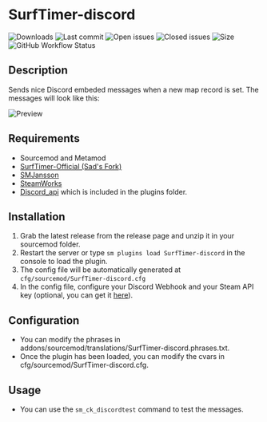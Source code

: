 # SurfTimer-discord

![Downloads](https://img.shields.io/github/downloads/Sarrus1/SurfTimer-discord/total?style=flat-square) ![Last commit](https://img.shields.io/github/last-commit/Sarrus1/SurfTimer-discord?style=flat-square) ![Open issues](https://img.shields.io/github/issues/Sarrus1/SurfTimer-discord?style=flat-square) ![Closed issues](https://img.shields.io/github/issues-closed/Sarrus1/SurfTimer-discord?style=flat-square) ![Size](https://img.shields.io/github/repo-size/Sarrus1/SurfTimer-discord?style=flat-square) ![GitHub Workflow Status](https://img.shields.io/github/workflow/status/Sarrus1/SurfTimer-discord/Compile%20with%20SourceMod?style=flat-square)

## Description

Sends nice Discord embeded messages when a new map record is set.
The messages will look like this:

![Preview](https://raw.githubusercontent.com/Sarrus1/SurfTimer-discord/master/img/desc.png)

## Requirements

- Sourcemod and Metamod
- [SurfTimer-Official (Sad's Fork)](https://github.com/qawery-just-sad/Surftimer-Official)
- [SMJansson](https://forums.alliedmods.net/showthread.php?t=184604)
- [SteamWorks](https://forums.alliedmods.net/showthread.php?t=229556)
- [Discord_api](https://github.com/Deathknife/sourcemod-discord) which is included in the plugins folder.

## Installation

1. Grab the latest release from the release page and unzip it in your sourcemod folder.
2. Restart the server or type `sm plugins load SurfTimer-discord` in the console to load the plugin.
3. The config file will be automatically generated at `cfg/sourcemod/SurfTimer-discord.cfg`
4. In the config file, configure your Discord Webhook and your Steam API key (optional, you can get it [here](https://steamcommunity.com/dev/apikey)).

## Configuration

- You can modify the phrases in addons/sourcemod/translations/SurfTimer-discord.phrases.txt.
- Once the plugin has been loaded, you can modify the cvars in cfg/sourcemod/SurfTimer-discord.cfg.

## Usage

 - You can use the `sm_ck_discordtest` command to test the messages.